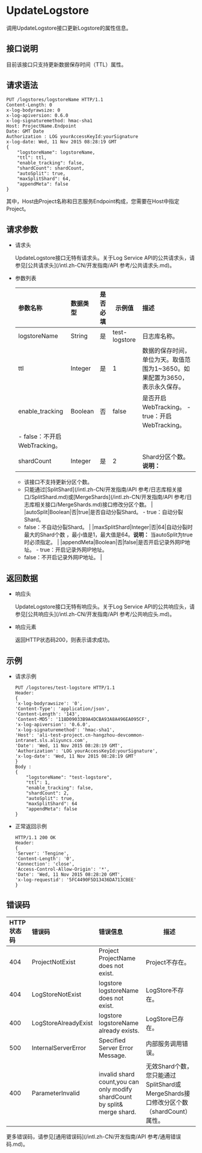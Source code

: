 # UpdateLogstore

调用UpdateLogstore接口更新Logstore的属性信息。

## 接口说明

目前该接口只支持更新数据保存时间（TTL）属性。

## 请求语法

```
PUT /logstores/logstoreName HTTP/1.1
Content-Length: 0
x-log-bodyrawsize: 0
x-log-apiversion: 0.6.0
x-log-signaturemethod: hmac-sha1
Host: ProjectName.Endpoint
Date: GMT Date
Authorization : LOG yourAccessKeyId:yourSignature 
x-log-date: Wed, 11 Nov 2015 08:28:19 GMT
{
    "logstoreName": logstoreName,
    "ttl": ttl,
    "enable_tracking": false,
    "shardCount": shardCount,
    "autoSplit": true,
    "maxSplitShard": 64,
    "appendMeta": false
}
```

其中，Host由Project名称和日志服务Endpoint构成，您需要在Host中指定Project。

## 请求参数

-   请求头

    UpdateLogstore接口无特有请求头。关于Log Service API的公共请求头，请参见[公共请求头](/intl.zh-CN/开发指南/API 参考/公共请求头.md)。

-   参数列表

    |参数名称|数据类型|是否必填|示例值|描述|
    |:---|:---|:---|---|:-|
    |logstoreName|String|是|test-logstore|日志库名称。|
    |ttl|Integer|是|1|数据的保存时间，单位为天。取值范围为1~3650。如果配置为3650，表示永久保存。|
    |enable\_tracking|Boolean|否|false|是否开启WebTracking。    -   true：开启WebTracking。
    -   false：不开启WebTracking。 |
    |shardCount|Integer|是|2|Shard分区个数。**说明：**

    -   该接口不支持更新分区个数。
    -   只能通过[SplitShard](/intl.zh-CN/开发指南/API 参考/日志库相关接口/SplitShard.md)或[MergeShards](/intl.zh-CN/开发指南/API 参考/日志库相关接口/MergeShards.md)接口修改分区个数。 |
    |autoSplit|Boolean|否|true|是否自动分裂Shard。    -   true：自动分裂Shard。
    -   false：不自动分裂Shard。 |
    |maxSplitShard|Integer|否|64|自动分裂时最大的Shard个数 ，最小值是1，最大值是64。**说明：** 当autoSplit为true时必须指定。 |
    |appendMeta|Boolean|否|false|是否开启记录外网IP地址。    -   true：开启记录外网IP地址。
    -   false：不开启记录外网IP地址。 |


## 返回数据

-   响应头

    UpdateLogstore接口无特有响应头。关于Log Service API的公共响应头，请参见[公共响应头](/intl.zh-CN/开发指南/API 参考/公共响应头.md)。

-   响应元素

    返回HTTP状态码200，则表示请求成功。


## 示例

-   请求示例

    ```
    PUT /logstores/test-logstore HTTP/1.1
    Header:
    {
    'x-log-bodyrawsize': '0',
    'Content-Type': 'application/json',
    'Content-Length': '143',
    'Content-MD5': '118D09033B9A4DCBA93A8A496EA095CF',
    'x-log-apiversion': '0.6.0', 
    'x-log-signaturemethod': 'hmac-sha1',
    'Host': 'ali-test-project.cn-hangzhou-devcommon-intranet.sls.aliyuncs.com',
    'Date': 'Wed, 11 Nov 2015 08:28:19 GMT', 
    'Authorization': 'LOG yourAccessKeyId:yourSignature', 
    'x-log-date': 'Wed, 11 Nov 2015 08:28:19 GMT'
    }
    Body : 
    {
        "logstoreName": "test-logstore",
        "ttl": 1,
        "enable_tracking": false,
        "shardCount": 2,
        "autoSplit": true,
        "maxSplitShard": 64
        "appendMeta": false
    }
    ```

-   正常返回示例

    ```
    HTTP/1.1 200 OK
    Header:
    {
    'Server': 'Tengine',
    'Content-Length': '0', 
    'Connection': 'close', 
    'Access-Control-Allow-Origin': '*', 
    'Date': 'Wed, 11 Nov 2015 08:28:20 GMT', 
    'x-log-requestid': '5FC4490F5D13436DA713CBEE'
    }
    ```


## 错误码

|HTTP状态码|错误码|错误信息|描述|
|:------|:--|:---|--|
|404|ProjectNotExist|Project ProjectName does not exist.|Project不存在。|
|404|LogStoreNotExist|logstore logstoreName does not exist.|LogStore不存在。|
|400|LogStoreAlreadyExist|logstore logstoreName already exists.|LogStore已存在。|
|500|InternalServerError|Specified Server Error Message.|内部服务调用错误。|
|400|ParameterInvalid|invalid shard count,you can only modify shardCount by split& merge shard.|无效Shard个数，您只能通过SplitShard或MergeShards接口修改分区个数（shardCount）属性。|

更多错误码，请参见[通用错误码](/intl.zh-CN/开发指南/API 参考/通用错误码.md)。

